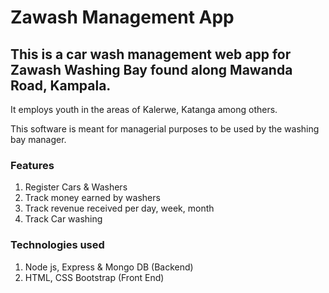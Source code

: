 # Zawash Management App

## This is a car wash management web app for Zawash Washing Bay found along Mawanda Road, Kampala.

It employs youth in the areas of Kalerwe, Katanga among others.

This software is meant for managerial purposes to be used by the washing bay manager.

### Features
1. Register Cars & Washers
2. Track money earned by washers
3. Track revenue received per day, week, month
4. Track Car washing

### Technologies used
1. Node js, Express & Mongo DB (Backend)
2. HTML, CSS Bootstrap (Front End)

